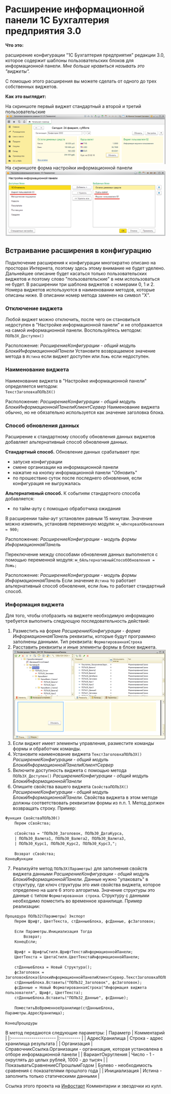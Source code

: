 # Расширение информационной панели 1С Бухгалтерия предприятия 3.0

__Что это:__

расширение конфигурации "1С Бухгалтерия предприятия" редакции 3.0, которое содержит шаблоны пользовательских блоков для информационной панели. _Мне больше нравиться называть это "виджеты"._

С помощью этого расширения вы можете сделать от одного до трех собственных виджетов.

__Как это выглядит:__

На скриншоте первый виджет стандартный а второй и третий пользовательские
![скриншот 1](./PIC/pic01.png)
На скриншоте форма настройки информационной панели
![скриншот 1](./PIC/pic02.png)

## Встраивание расширения в конфигурацию
Подключение расширения к конфигурации многократно описано на просторах Интернета, поэтому здесь этому внимание не будет уделено. Дальнейшее описание будет касаться только пользовательских виджетов и поэтому слово "пользовательские" в нем использоваться не будет. В расширении три шаблона виджетов с номерами 0, 1 и 2. Номера виджетов используются в наименовании методов, которые описаны ниже. В описании номер метода заменен на символ "Х".

### Отключение виджета
Любой виджет можно отключить, после чего он становиться недоступен в "Настройке информационной панели" и не отображается на самой информационной панели. Воспользуйтесь методом:  
`ПОЛЬЗX_Доступен()`

Расположение: _РасширениеКонфигурации - общий модуль БлокиИнформационнойПанели_
Установите возвращаемое значение метода в `Истина` если виджет доступен или `Ложь` если недоступен.

### Наименование виджета
Наименование виджета в "Настройке информационной панели" определяется методом:  
`ТекстЗаголовкаПОЛЬЗX()`

Расположение: _РасширениеКонфигурации - общий модуль БлокиИнформационнойПанелиКлиентСервер_ Наименование виджета обычно, но не обязательно используется как значение заголовка блока.

### Способ обновления данных
Расширение к стандартному способу обновления данных виджетов добавляет альтернативный способ обновления данных.

__Стандартный способ.__ Обновление данных срабатывает при:
* запуске конфигурации
* смене организации на информационной панели
* нажатие на кнопку информационной панели "_Обновить_"
* по прошествию суток после последнего обновления, если конфигурация не выгружалась

__Альтернативный способ.__ К событиям стандартного способа добавляется:
* по тайм-ауту с помощью обработчика ожидания

В расширении тайм-аут установлен равным 15 минутам. Значение можно изменить, установив переменную модуля:
`м_чИнтервалОбновления = 900;`

Расположение: _РасширениеКонфигурации - модуль формы ИнформационнаяПанель_

Переключение между способами обновления данных выполняется с помощью переменной модуля:
`м_бАльтернативныйСпособОбновления = Ложь;`

Расположение: _РасширениеКонфигурации - модуль формы ИнформационнаяПанель_ Если значение `Истина` то работает альтернативный способ обновления, если `Ложь` то работает стандартный способ.

### Информация виджета
Для того, чтобы отобразить на виджете необходимую информацию требуется выполнить следующую последовательность действий:
1. Разместить на форме _РасширениеКонфигурации - форма ИнформационнаяПанель_ реквизиты, которые будут программно заполнены данными. Тип реквизита: `ФорматированнаяСтрока` 
2. Расставить реквизиты и иные элементы формы в блоке виджета. ![Реквизиты и элементы виджета](./PIC/pic03.png)
3. Если виджет имеет элементы управления, разместите команды формы и обработчик команды.
4. Установите наименование виджета `ТекстЗаголовкаПОЛЬЗХ()` _РасширениеКонфигурации - общий модуль БлокиИнформационнойПанелиКлиентСервер_
5. Включите доступность виджета с помощью метода `ПОЛЬЗХ_Доступен()` _РасширениеКонфигурации - общий модуль БлокиИнформационнойПанели_
6. Опишите свойства вашего виджета `СвойстваПОЛЬЗX()` _РасширениеКонфигурации - общий модуль БлокиИнформационнойПанели_. Свойства виджета в этом методе должны соответствовать реквизитам формы из п.п. 1. Метод должен возвращать строку. Пример:  
``` bsl
Функция СвойстваПОЛЬЗ0()
	Перем сСвойства;
	
	сСвойства = "ПОЛЬЗ0_Заголовок, ПОЛЬЗ0_ДатаКурса,
	| ПОЛЬЗ0_Валюта1, ПОЛЬЗ0_Валюта2, ПОЛЬЗ0_Валюта3,
	| ПОЛЬЗ0_Курс1, ПОЛЬЗ0_Курс2, ПОЛЬЗ0_Курс3,";
	
	Возврат сСвойства;
КонецФункции
```
7. Реализуйте метод `ПОЛЬЗХ(Параметры)` для заполнения свойств виджета данными _РасширениеКонфигурации - общий модуль БлокиИнформационнойПанели_. Данные нужно "упаковать" в структуру, где ключ структуры это имя свойства виджета, которое определено на шаге 6 этого алгоритма. Значение структуры это данные с типом `Форматированная строка`. Структуру с данными необходимо поместить во временное хранилище. Пример реализации:
```bsl
Процедура ПОЛЬЗ2(Параметры) Экспорт	
	Перем Шрифт, ЦветТекста, стДанныеБлока, фсДанные, фсЗаголовок;
	
	Если Параметры.Инициализация Тогда
		Возврат;
	КонецЕсли;
	
	Шрифт = ШрифтыСтиля.ШрифтТекстаИнформационнойПанели;
	ЦветТекста = ЦветаСтиля.ЦветТекстаИнформационнойПанели;
	
	стДанныеБлока = Новый Структура();
	фсЗаголовок = ЗаголовокБлока(БлокиИнформационнойПанелиКлиентСервер.ТекстЗаголовкаПОЛЬЗ1());
	стДанныеБлока.Вставить("ПОЛЬЗ2_Заголовок", фсЗаголовок);
	фсДанные = Новый ФорматированнаяСтрока("Информация виджета пользователя", Шрифт, ЦветТекста);
	стДанныеБлока.Вставить("ПОЛЬЗ2_Данные", фсДанные);
	
	ПоместитьВоВременноеХранилище(стДанныеБлока, Параметры.АдресХранилища);
	
КонецПроцедуры
```
В метод передаются следующие параметры:
| Параметр | Комментарий |
|:---------------------- |:---------- |
| АдресХранилища | Строка - адрес хранилища результата |
| Организация | СправочникСсылка.Организации - организация, которая установлена в отборе информационной панели |
| ВариантОкругления | Число - 1 - округлять до целых рублей, 1000 - до тысяч | 
| ПоказыватьСравнениеСПрошлымГодом | Булево - необходимость сравнения с показателями прошлого года |
| Инициализация | Истина - заполнить только статическими данными |


Ссылка этого проекта на [Инфостарт](https://infostart.ru/public/790959/) Комментарии и звездочки из кулл.
